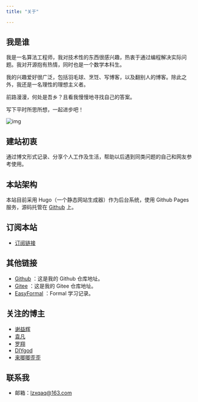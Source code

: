 ```yaml
---
title: "关于"

---
```


## 我是谁

我是一名算法工程师，我对技术性的东西很感兴趣，热衷于通过编程解决实际问题。我对开源抱有热情，同时也是一个数学本科生。

我的兴趣爱好很广泛，包括羽毛球、烹饪、写博客，以及翻别人的博客。除此之外，我还是一名理性的理想主义者。

前路漫漫，何处是吾乡？且看我慢慢地寻找自己的答案。

写下平时所思所想，一起进步吧！

![img]("https://cdn.jsdelivr.net/gh/Luhuanz/hugocdn/gb.jpg")

## 建站初衷

通过博文形式记录、分享个人工作及生活，帮助以后遇到同类问题的自己和网友参考使用。

## 本站架构

本站目前采用 Hugo（一个静态网站生成器）作为后台系统，使用 Github Pages 服务，源码托管在 [Github](https://github.com/lzxqaq/source_lzxqaq.git) 上。  

## 订阅本站

- [订阅链接](https://lzxqaq.com/index.xml)

## 其他链接

* [Github](https://github.com/lzxqaq) ：这是我的 Github 仓库地址。
* [Gitee](https://gitee.com/lzxqaq) ：这是我的 Gitee 仓库地址。
* [EasyFormal](https://easyformal.com) ：Formal 学习记录。

## 关注的博主

* [谢益辉](https://yihui.org)
* [袁凡](https://yuanfan.rbind.io)
* [罗翔](https://space.bilibili.com/517327498)
* [DIYgod](https://diygod.cc/)
* [来唧唧歪歪](https://www.ljjyy.com)

## 联系我
* 邮箱：[lzxqaq@163.com](mailto:lzxqaq@163.com) 
